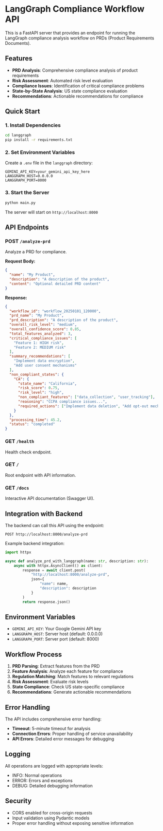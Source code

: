 # LangGraph Compliance Workflow API

This is a FastAPI server that provides an endpoint for running the LangGraph compliance analysis workflow on PRDs (Product Requirements Documents).

## Features

- **PRD Analysis**: Comprehensive compliance analysis of product requirements
- **Risk Assessment**: Automated risk level evaluation
- **Compliance Issues**: Identification of critical compliance problems
- **State-by-State Analysis**: US state compliance evaluation
- **Recommendations**: Actionable recommendations for compliance

## Quick Start

### 1. Install Dependencies

```bash
cd langgraph
pip install -r requirements.txt
```

### 2. Set Environment Variables

Create a `.env` file in the `langgraph` directory:

```env
GEMINI_API_KEY=your_gemini_api_key_here
LANGGRAPH_HOST=0.0.0.0
LANGGRAPH_PORT=8000
```

### 3. Start the Server

```bash
python main.py
```

The server will start on `http://localhost:8000`

## API Endpoints

### POST `/analyze-prd`

Analyze a PRD for compliance.

**Request Body:**
```json
{
  "name": "My Product",
  "description": "A description of the product",
  "content": "Optional detailed PRD content"
}
```

**Response:**
```json
{
  "workflow_id": "workflow_20250101_120000",
  "prd_name": "My Product",
  "prd_description": "A description of the product",
  "overall_risk_level": "medium",
  "overall_confidence_score": 0.85,
  "total_features_analyzed": 3,
  "critical_compliance_issues": [
    "Feature 1: HIGH risk",
    "Feature 2: MEDIUM risk"
  ],
  "summary_recommendations": [
    "Implement data encryption",
    "Add user consent mechanisms"
  ],
  "non_compliant_states": {
    "CA": {
      "state_name": "California",
      "risk_score": 0.75,
      "risk_level": "high",
      "non_compliant_features": ["data_collection", "user_tracking"],
      "reasoning": "CCPA compliance issues...",
      "required_actions": ["Implement data deletion", "Add opt-out mechanism"]
    }
  },
  "processing_time": 45.2,
  "status": "completed"
}
```

### GET `/health`

Health check endpoint.

### GET `/`

Root endpoint with API information.

### GET `/docs`

Interactive API documentation (Swagger UI).

## Integration with Backend

The backend can call this API using the endpoint:

```
POST http://localhost:8000/analyze-prd
```

Example backend integration:

```python
import httpx

async def analyze_prd_with_langgraph(name: str, description: str):
    async with httpx.AsyncClient() as client:
        response = await client.post(
            "http://localhost:8000/analyze-prd",
            json={
                "name": name,
                "description": description
            }
        )
        return response.json()
```

## Environment Variables

- `GEMINI_API_KEY`: Your Google Gemini API key
- `LANGGRAPH_HOST`: Server host (default: 0.0.0.0)
- `LANGGRAPH_PORT`: Server port (default: 8000)

## Workflow Process

1. **PRD Parsing**: Extract features from the PRD
2. **Feature Analysis**: Analyze each feature for compliance
3. **Regulation Matching**: Match features to relevant regulations
4. **Risk Assessment**: Evaluate risk levels
5. **State Compliance**: Check US state-specific compliance
6. **Recommendations**: Generate actionable recommendations

## Error Handling

The API includes comprehensive error handling:

- **Timeout**: 5-minute timeout for analysis
- **Connection Errors**: Proper handling of service unavailability
- **API Errors**: Detailed error messages for debugging

## Logging

All operations are logged with appropriate levels:
- INFO: Normal operations
- ERROR: Errors and exceptions
- DEBUG: Detailed debugging information

## Security

- CORS enabled for cross-origin requests
- Input validation using Pydantic models
- Proper error handling without exposing sensitive information
